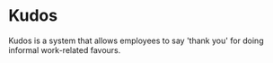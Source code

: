 Kudos
=====

Kudos is a system that allows employees to say 'thank you' for doing informal work-related favours.

